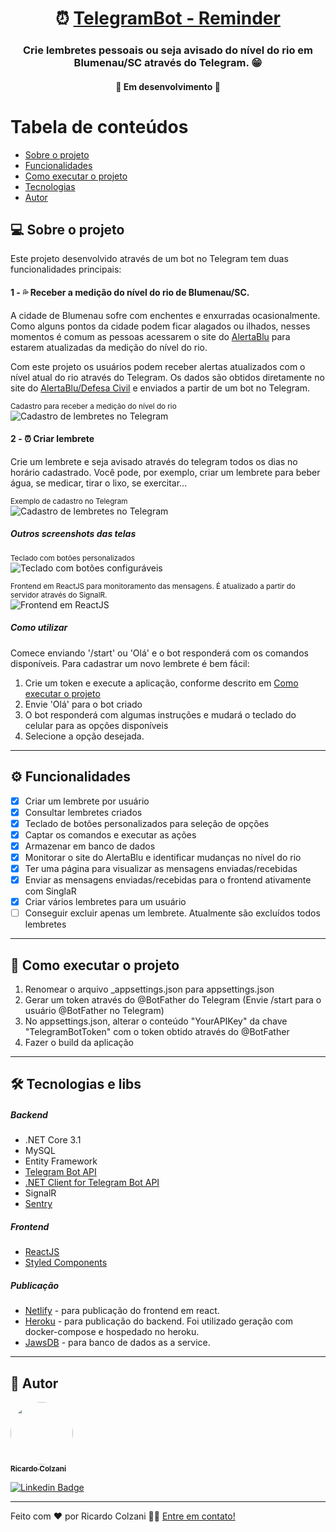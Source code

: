 <h1 align="center">
     ⏰ <a href="#" alt="media hotkeys"> TelegramBot - Reminder </a>
</h1>

<h3 align="center">
    Crie lembretes pessoais ou seja avisado do nível do rio em Blumenau/SC através do Telegram. 😁  
</h3>

<h4 align="center">
	🚧   Em desenvolvimento  🚧
</h4>

# Tabela de conteúdos

<!--ts-->

- [Sobre o projeto](#-sobre-o-projeto)
- [Funcionalidades](#-funcionalidades)
- [Como executar o projeto](#-como-executar-o-projeto)
- [Tecnologias](#-tecnologias)
- [Autor](#-autor)
<!--te-->

## 💻 Sobre o projeto

Este projeto desenvolvido através de um bot no Telegram tem duas funcionalidades principais:

#### 1 - 💦 Receber a medição do nível do rio de Blumenau/SC.

A cidade de Blumenau sofre com enchentes e enxurradas ocasionalmente. Como alguns pontos da cidade podem ficar alagados ou ilhados, nesses momentos é comum as pessoas acessarem o site do <a href="http://alertablu.cob.sc.gov.br/d/nivel-do-rio">AlertaBlu</a> para estarem atualizadas da medição do nível do rio.

Com este projeto os usuários podem receber alertas atualizados com o nível atual do rio através do Telegram. Os dados são obtidos diretamente no site do <a href="http://alertablu.cob.sc.gov.br/d/nivel-do-rio"> AlertaBlu/Defesa Civil</a> e enviados a partir de um bot no Telegram.

<sub>Cadastro para receber a medição do nível do rio</sub>  
![Cadastro de lembretes no Telegram](/screenshots/TelegramNivelDoRio.jpeg?raw=true "Cadastro para receber a medição do nível do rio")

#### 2 - ⏰ Criar lembrete

Crie um lembrete e seja avisado através do telegram todos os dias no horário cadastrado. Você pode, por exemplo, criar um lembrete para beber água, se medicar, tirar o lixo, se exercitar...

<sub>Exemplo de cadastro no Telegram</sub>  
![Cadastro de lembretes no Telegram](/screenshots/TelegramCadastroLembrete.jpeg?raw=true "Cadastro de lembretes no Telegram")

##### Outros screenshots das telas

<sub>Teclado com botões personalizados</sub>  
![Teclado com botões configuráveis](/screenshots/TelegramReplyKeyboard.jpeg?raw=true "Teclado com botões configuráveis")

<sub>Frontend em ReactJS para monitoramento das mensagens. É atualizado a partir do servidor através do SignalR.</sub>  
![Frontend em ReactJS](/screenshots/FrontendMonitoramentoMensagens.png?raw=true "Frontend em ReactJS")

##### Como utilizar

Comece enviando '/start' ou 'Olá' e o bot responderá com os comandos disponíveis. Para cadastrar um novo lembrete é bem fácil:

1. Crie um token e execute a aplicação, conforme descrito em [Como executar o projeto](#-como-executar-o-projeto)
2. Envie 'Olá' para o bot criado
3. O bot responderá com algumas instruções e mudará o teclado do celular para as opções disponíveis
4. Selecione a opção desejada.

---

## ⚙️ Funcionalidades

- [x] Criar um lembrete por usuário
- [x] Consultar lembretes criados
- [x] Teclado de botões personalizados para seleção de opções
- [x] Captar os comandos e executar as ações
- [x] Armazenar em banco de dados
- [x] Monitorar o site do AlertaBlu e identificar mudanças no nível do rio
- [x] Ter uma página para visualizar as mensagens enviadas/recebidas
- [x] Enviar as mensagens enviadas/recebidas para o frontend ativamente com SinglaR
- [x] Criar vários lembretes para um usuário
- [ ] Conseguir excluir apenas um lembrete. Atualmente são excluídos todos lembretes

---

## 🚀 Como executar o projeto

1. Renomear o arquivo \_appsettings.json para appsettings.json
2. Gerar um token através do @BotFather do Telegram (Envie /start para o usuário @BotFather no Telegram)
3. No appsettings.json, alterar o conteúdo "YourAPIKey" da chave "TelegramBotToken" com o token obtido através do @BotFather
4. Fazer o build da aplicação

---

## 🛠 Tecnologias e libs

##### Backend

- .NET Core 3.1
- MySQL
- Entity Framework
- <a href="https://core.telegram.org/bots/api">Telegram Bot API</a>
- <a href="https://github.com/TelegramBots/Telegram.Bot">.NET Client for Telegram Bot API</a>
- SignalR
- <a href="https://sentry.io">Sentry</a>

##### Frontend

- <a href="https://reactjs.org"> ReactJS </a>
- <a href="https://styled-components.com/">Styled Components </a>

##### Publicação

-  <a href="https://www.netlify.com/">Netlify</a> - para publicação do frontend em react.
-  <a href="https://heroku.com/">Heroku</a> - para publicação do backend. Foi utilizado geração com docker-compose e hospedado no heroku.
-  <a href="https://www.jawsdb.com/">JawsDB</a> - para banco de dados as a service. 

---

## 🦸 Autor

<a href="https://www.linkedin.com/in/ricardocolzani/">
 <img style="border-radius: 50%;" src="https://avatars1.githubusercontent.com/u/6742811?s=400&u=08e0915ca288e05e885b4bde2193c5cc23d763c9&v=4" width="100px;" alt=""/>
 <br />
 <sub><b>Ricardo Colzani</b></sub></a> <a href="https://www.linkedin.com/in/ricardocolzani/" title="Ricardo Colzani Linkedin"></a>
 <br />

[![Linkedin Badge](https://img.shields.io/badge/-Ricardo-blue?style=flat-square&logo=Linkedin&logoColor=white&link=https://www.linkedin.com/in/ricardocolzani/)](https://www.linkedin.com/in/ricardocolzani/)

---

Feito com ❤️ por Ricardo Colzani 👋🏽 [Entre em contato!](https://www.linkedin.com/in/ricardocolzani/)
